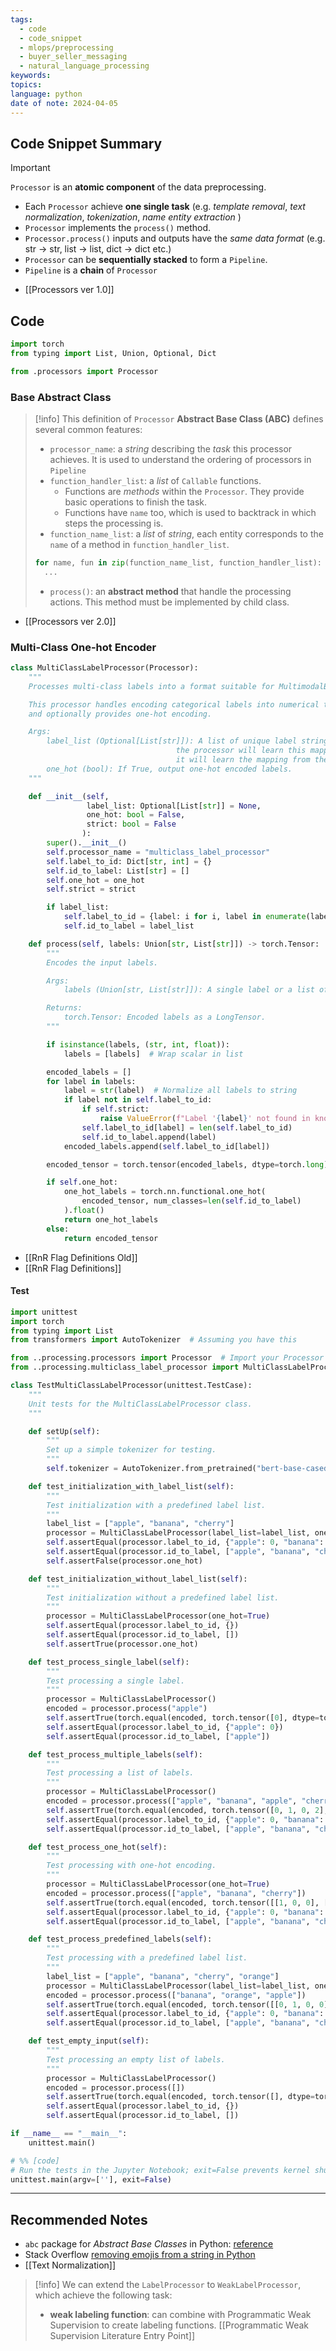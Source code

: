 ```yaml
---
tags:
  - code
  - code_snippet
  - mlops/preprocessing
  - buyer_seller_messaging
  - natural_language_processing
keywords: 
topics: 
language: python
date of note: 2024-04-05
---
```


## Code Snippet Summary

>[!important]
> `Processor` is an **atomic component** of the data preprocessing. 
> - Each `Processor` achieve **one single task** (e.g.  *template removal*, *text normalization*, *tokenization*, *name entity extraction* )
> - `Processor` implements the `process()` method.
> - `Processor.process()` inputs and outputs have the *same data format* (e.g. str -> str, list -> list, dict -> dict etc.)
> - `Processor` can be **sequentially stacked** to form a `Pipeline`. 
> - `Pipeline` is a **chain** of `Processor`

- [[Processors ver 1.0]]

## Code

```python
import torch
from typing import List, Union, Optional, Dict

from .processors import Processor
```

### Base Abstract Class

>[!info]
>This definition of `Processor`  **Abstract Base Class (ABC)** defines several common features:
>- `processor_name`: a *string* describing the *task* this processor achieves. It is used to understand the ordering of processors in `Pipeline`
>- `function_handler_list`: a *list* of `Callable` functions. 
>	- Functions are *methods* within the `Processor`. They provide basic operations to finish the task.
>	- Functions have `name` too, which is used to backtrack in which steps the processing is.
>- `function_name_list`:  a *list* of *string*, each entity corresponds to the `name` of a method in `function_handler_list`. 
>```python
>for name, fun in zip(function_name_list, function_handler_list): 
>	...
>```
>- `process()`: an **abstract method** that handle the processing actions. This method must be implemented by child class.

- [[Processors ver 2.0]]

### Multi-Class One-hot Encoder

```python
class MultiClassLabelProcessor(Processor):
    """
    Processes multi-class labels into a format suitable for MultimodalBert.

    This processor handles encoding categorical labels into numerical tensors
    and optionally provides one-hot encoding.

    Args:
        label_list (Optional[List[str]]): A list of unique label strings. If provided,
                                     the processor will learn this mapping; otherwise,
                                     it will learn the mapping from the data it processes.
        one_hot (bool): If True, output one-hot encoded labels.
    """

    def __init__(self, 
                 label_list: Optional[List[str]] = None, 
                 one_hot: bool = False,
                 strict: bool = False
                ):
        super().__init__()
        self.processor_name = "multiclass_label_processor"
        self.label_to_id: Dict[str, int] = {}
        self.id_to_label: List[str] = []
        self.one_hot = one_hot
        self.strict = strict

        if label_list:
            self.label_to_id = {label: i for i, label in enumerate(label_list)}
            self.id_to_label = label_list

    def process(self, labels: Union[str, List[str]]) -> torch.Tensor:
        """
        Encodes the input labels.

        Args:
            labels (Union[str, List[str]]): A single label or a list of labels.

        Returns:
            torch.Tensor: Encoded labels as a LongTensor.
        """

        if isinstance(labels, (str, int, float)):
            labels = [labels]  # Wrap scalar in list

        encoded_labels = []
        for label in labels:
            label = str(label)  # Normalize all labels to string
            if label not in self.label_to_id:
                if self.strict:
                    raise ValueError(f"Label '{label}' not found in known label list.")
                self.label_to_id[label] = len(self.label_to_id)
                self.id_to_label.append(label)
            encoded_labels.append(self.label_to_id[label])

        encoded_tensor = torch.tensor(encoded_labels, dtype=torch.long)

        if self.one_hot:
            one_hot_labels = torch.nn.functional.one_hot(
                encoded_tensor, num_classes=len(self.id_to_label)
            ).float()
            return one_hot_labels
        else:
            return encoded_tensor
```

- [[RnR Flag Definitions Old]]
- [[RnR Flag Definitions]]


#### Test

```python
import unittest
import torch
from typing import List
from transformers import AutoTokenizer  # Assuming you have this
```

```python
from ..processing.processors import Processor  # Import your Processor base class
from ..processing.multiclass_label_processor import MultiClassLabelProcessor  # Import the class to be tested
```

```python
class TestMultiClassLabelProcessor(unittest.TestCase):
    """
    Unit tests for the MultiClassLabelProcessor class.
    """

    def setUp(self):
        """
        Set up a simple tokenizer for testing.
        """
        self.tokenizer = AutoTokenizer.from_pretrained("bert-base-cased")  # Or any suitable tokenizer

    def test_initialization_with_label_list(self):
        """
        Test initialization with a predefined label list.
        """
        label_list = ["apple", "banana", "cherry"]
        processor = MultiClassLabelProcessor(label_list=label_list, one_hot=False)
        self.assertEqual(processor.label_to_id, {"apple": 0, "banana": 1, "cherry": 2})
        self.assertEqual(processor.id_to_label, ["apple", "banana", "cherry"])
        self.assertFalse(processor.one_hot)

    def test_initialization_without_label_list(self):
        """
        Test initialization without a predefined label list.
        """
        processor = MultiClassLabelProcessor(one_hot=True)
        self.assertEqual(processor.label_to_id, {})
        self.assertEqual(processor.id_to_label, [])
        self.assertTrue(processor.one_hot)

    def test_process_single_label(self):
        """
        Test processing a single label.
        """
        processor = MultiClassLabelProcessor()
        encoded = processor.process("apple")
        self.assertTrue(torch.equal(encoded, torch.tensor([0], dtype=torch.long)))
        self.assertEqual(processor.label_to_id, {"apple": 0})
        self.assertEqual(processor.id_to_label, ["apple"])

    def test_process_multiple_labels(self):
        """
        Test processing a list of labels.
        """
        processor = MultiClassLabelProcessor()
        encoded = processor.process(["apple", "banana", "apple", "cherry"])
        self.assertTrue(torch.equal(encoded, torch.tensor([0, 1, 0, 2], dtype=torch.long)))
        self.assertEqual(processor.label_to_id, {"apple": 0, "banana": 1, "cherry": 2})
        self.assertEqual(processor.id_to_label, ["apple", "banana", "cherry"])

    def test_process_one_hot(self):
        """
        Test processing with one-hot encoding.
        """
        processor = MultiClassLabelProcessor(one_hot=True)
        encoded = processor.process(["apple", "banana", "cherry"])
        self.assertTrue(torch.equal(encoded, torch.tensor([[1, 0, 0], [0, 1, 0], [0, 0, 1]], dtype=torch.float)))
        self.assertEqual(processor.label_to_id, {"apple": 0, "banana": 1, "cherry": 2})
        self.assertEqual(processor.id_to_label, ["apple", "banana", "cherry"])

    def test_process_predefined_labels(self):
        """
        Test processing with a predefined label list.
        """
        label_list = ["apple", "banana", "cherry", "orange"]
        processor = MultiClassLabelProcessor(label_list=label_list, one_hot=True)
        encoded = processor.process(["banana", "orange", "apple"])
        self.assertTrue(torch.equal(encoded, torch.tensor([[0, 1, 0, 0], [0, 0, 0, 1], [1, 0, 0, 0]], dtype=torch.float)))
        self.assertEqual(processor.label_to_id, {"apple": 0, "banana": 1, "cherry": 2, "orange": 3})
        self.assertEqual(processor.id_to_label, ["apple", "banana", "cherry", "orange"])

    def test_empty_input(self):
        """
        Test processing an empty list of labels.
        """
        processor = MultiClassLabelProcessor()
        encoded = processor.process([])
        self.assertTrue(torch.equal(encoded, torch.tensor([], dtype=torch.long)))
        self.assertEqual(processor.label_to_id, {})
        self.assertEqual(processor.id_to_label, [])

if __name__ == "__main__":
    unittest.main()
```


```python
# %% [code]
# Run the tests in the Jupyter Notebook; exit=False prevents kernel shutdown.
unittest.main(argv=[''], exit=False)
```



-----------
##  Recommended Notes


- `abc` package for *Abstract Base Classes* in Python: [reference](https://docs.python.org/3/library/abc.html#module-abc)
- Stack Overflow [removing emojis from a string in Python](https://stackoverflow.com/questions/33404752/removing-emojis-from-a-string-in-python)
- [[Text Normalization]]


[^1]: We use `entry_point` to detect the channel from which the BSM arrived. See [[Buyer Seller Messaging  - Entry Point]].

[^2]: `LabelProcessor` should include `labeling_functions`  [[Programmatic Weak Supervision Literature Entry Point]]

>[!info] 
>We can extend the `LabelProcessor` to `WeakLabelProcessor`, which achieve the following task:
>- **weak labeling function**: can combine with Programmatic Weak Supervision to create labeling functions. [[Programmatic Weak Supervision Literature Entry Point]]
